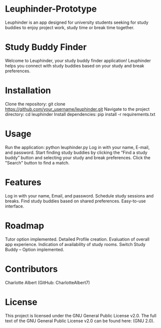 # Leuphinder-Prototype
Leuphinder is an app designed for university students seeking for study buddies to enjoy project work, study time or break time together.   

# Study Buddy Finder
Welcome to Leuphinder, your study buddy finder application!
Leuphinder helps you connect with study buddies based on your study and break preferences.

# Installation
Clone the repository: git clone https://github.com/your_username/leuphinder.git
Navigate to the project directory: cd leuphinder
Install dependencies: pip install -r requirements.txt

# Usage
Run the application: python leuphinder.py
Log in with your name, E-mail, and password.
Start finding study buddies by clicking the “Find a study buddy” button and
selecting your study and break preferences.
Click the "Search" button to find a match.

# Features
Log in with your name, Email, and password.
Schedule study sessions and breaks.
Find study buddies based on shared preferences.
Easy-to-use interface.

# Roadmap
Tutor option implemented.
Detailed Profile creation.
Evaluation of overall app experience.
Indication of availability of study rooms.
Switch Study Buddy – Option implemented.

# Contributors
Charlotte Albert (GitHub: CharlotteAlbert7)

# License
This project is licensed under the GNU General Public License v2.0.
The full text of the GNU General Public License v2.0 can be found here: (GNU 2.0).
